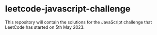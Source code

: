 # leetcode-javascript-challenge
This repository will contain the solutions for the JavaScript challenge that LeetCode has started on 5th May 2023. 
